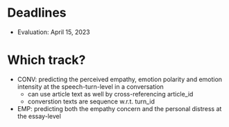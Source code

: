 # Deadlines
- Evaluation: April 15, 2023

# Which track?
- CONV: predicting the perceived empathy, emotion polarity and emotion intensity at the speech-turn-level in a conversation
    - can use article text as well by cross-referencing article_id
    - converstion texts are sequence w.r.t. turn_id
- EMP: predicting both the empathy concern and the personal distress at the essay-level